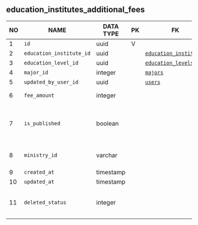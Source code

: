 education_institutes_additional_fees
----------------------------


NO | NAME | DATA TYPE | PK | FK | DESCRIPTION  | COMMENTS          
---|------|-----------|----|----|--------------|----------
1|`id` | uuid | V |  | 
2|`education_institute_id` | uuid |  | [`education_institutes`](education_institutes.md) | 
3|`education_level_id` | uuid |  | [`education_levels`](education_levels.md) | 
4|`major_id` | integer |  | [`majors`](majors.md) | 
5|`updated_by_user_id` | uuid |  | [`users`](users.md) | 
6|`fee_amount` | integer |  |  | Fee amount in USD
7|`is_published` | boolean |  |  | Show this record in web interface and use it in business logic
8|`ministry_id` | varchar |  |  | An id in xls file from the Ministry
9|`created_at` | timestamp |  |  | 
10|`updated_at` | timestamp |  |  | 
11|`deleted_status` | integer |  |  | 0 - active record, 1 - deleted record.
